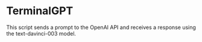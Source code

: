 # TerminalGPT
This script sends a prompt to the OpenAI API and receives a response using the text-davinci-003 model.

